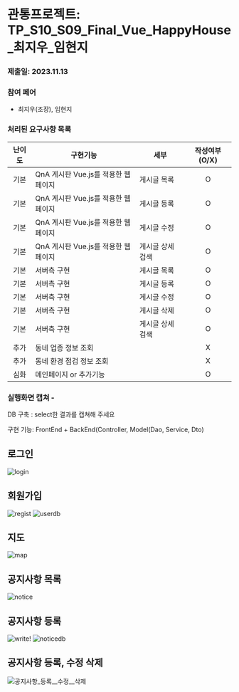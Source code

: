 # 관통프로젝트: TP_S10_S09_Final_Vue_HappyHouse_최지우_임현지
### 제출일: 2023.11.13

### 참여 페어
- 최지우(조장), 임현지

### 처리된 요구사항 목록
 
|난이도|구현기능|세부|작성여부(O/X)|
|:---:|---|---|:---:|
|기본|QnA 게시판 Vue.js를 적용한 웹페이지|게시글 목록|O|
|기본|QnA 게시판 Vue.js를 적용한 웹페이지|게시글 등록|O|
|기본|QnA 게시판 Vue.js를 적용한 웹페이지|게시글 수정|O|
|기본|QnA 게시판 Vue.js를 적용한 웹페이지|게시글 상세 검색|O|
|기본|서버측 구현|게시글 목록|O|
|기본|서버측 구현|게시글 등록|O|
|기본|서버측 구현|게시글 수정|O|
|기본|서버측 구현|게시글 삭제|O|
|기본|서버측 구현|게시글 상세 검색|O|
|추가|동네 업종 정보 조회||X|
|추가|동네 환경 점검 정보 조회||X|
|심화|메인페이지 or 추가기능||O|

### 실행화면 캡쳐 -
DB 구축 : select한 결과를 캡쳐해 주세요

구현 기능: FrontEnd + BackEnd(Controller, Model(Dao, Service, Dto)

## 로그인
![login](/uploads/31fa3f3b9cc7e1cda59dd72cac243219/login.gif)

## 회원가입
![regist](/uploads/cc59d532565f79c5f69739d394efe244/regist.gif)
![userdb](/uploads/7bdc7a403b08037daad6e79d54ebe3ad/userdb.png)

## 지도
![map](/uploads/753a1d815955e0854ebad9d6b6812dab/map.gif)


## 공지사항 목록
![notice](/uploads/85a3265eb8abc79a50a8a5571520f5b5/notice.gif)

## 공지사항 등록
![write](/uploads/8553eabcd398d3750b16ec9c05b34fa6/write.gif)!
![noticedb](/uploads/a59e120fa7d9059d469f8cbb1df398b3/noticedb.png)

## 공지사항 등록, 수정 삭제
![공지사항_등록__수정__삭제](/uploads/6a4ab77ca8c0912b5f2a94d7687d07a2/공지사항_등록__수정__삭제.gif)
